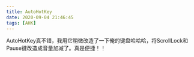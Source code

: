 ```yaml
---
title: AutoHotKey
date: 2020-09-04 21:46:45
tags: [AHK]
---
```


AutoHotKey真不错，我用它稍微改造了一下俺的键盘哈哈哈，将ScrollLock和Pause键改造成音量加减了。真是便捷！！

